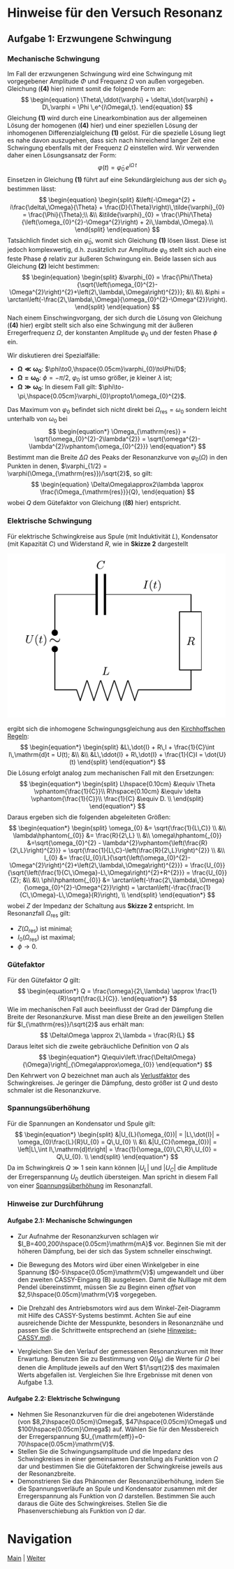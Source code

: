 # Hinweise für den Versuch Resonanz

## Aufgabe 1: Erzwungene Schwingung

### Mechanische Schwingung

Im Fall der erzwungenen Schwingung wird eine Schwingung mit vorgegebener Amplitude $\Phi$ und Frequenz $\Omega$ von außen vorgegeben. Gleichung (**(4)** hier) nimmt somit die folgende Form an: 
$$
\begin{equation}
\Theta\,\ddot{\varphi} + \delta\,\dot{\varphi} + D\,\varphi = \Phi \,e^{i\Omega\,t}.
\end{equation}
$$
Gleichung **(1)** wird durch eine Linearkombination aus der allgemeinen Lösung der homogenen (**(4)** hier) und einer speziellen Lösung der inhomogenen Differenzialgleichung **(1)** gelöst. Für die spezielle Lösung liegt es nahe davon auszugehen, dass sich nach hinreichend langer Zeit eine Schwingung ebenfalls mit der Frequenz $\Omega$ einstellen wird. Wir verwenden daher einen Lösungsansatz der Form:
$$
\begin{equation*}
\varphi(t) = \tilde{\varphi}_{0}\,e^{i\Omega\,t}
\end{equation*}
$$
 Einsetzen in Gleichung **(1)** führt auf eine Sekundärgleichung aus der sich $\varphi_{0}$ bestimmen lässt:
$$
\begin{equation}
\begin{split}
&\left(-\Omega^{2} + i\frac{\delta\,\Omega}{\Theta} + \frac{D}{\Theta}\right)\,\tilde{\varphi}_{0} = \frac{\Phi}{\Theta};\\
&\\
&\tilde{\varphi}_{0} = \frac{\Phi/\Theta}{\left(\omega_{0}^{2}-\Omega^{2}\right) + 2i\,\lambda\,\Omega}.\\
\end{split}
\end{equation}
$$
Tatsächlich findet sich ein $\tilde{\varphi}_{0}$, womit sich Gleichung **(1)** lösen lässt. Diese ist jedoch komplexwertig, d.h. zusätzlich zur Amplitude $\varphi_{0}$ stellt sich auch eine feste Phase $\phi$ relativ zur äußeren Schwingung ein. Beide lassen sich aus Gleichung **(2)** leicht bestimmen:
$$
\begin{equation}
\begin{split}
&\varphi_{0} = \frac{\Phi/\Theta}{\sqrt{\left(\omega_{0}^{2}-\Omega^{2}\right)^{2}+\left(2\,\lambda\,\Omega\right)^{2}}};
&\\
&\\
&\phi = \arctan\left(-\frac{2\,\lambda\,\Omega}{\omega_{0}^{2}-\Omega^{2}}\right).
\end{split}
\end{equation}
$$
Nach einem Einschwingvorgang, der sich durch die Lösung von Gleichung (**(4)** hier) ergibt stellt sich also eine Schwingung mit der äußeren Erregerfrequenz $\Omega$, der konstanten Amplitude $\varphi_{0}$ und der festen Phase $\phi$ ein. 

Wir diskutieren drei Spezialfälle:

- $\boldsymbol{\Omega\ll\omega_{0}}$: $\phi\to0,\hspace{0.05cm}\varphi_{0}\to\Phi/D$;
- $\boldsymbol{\Omega=\omega_{0}}$: $\phi=-\pi/2$, $\varphi_{0}$ ist umso größer, je kleiner $\lambda$ ist;
- $\boldsymbol{\Omega\gg\omega_{0}}$: In diesem Fall gilt: $\phi\to-\pi,\hspace{0.05cm}\varphi_{0}\propto1/\omega_{0}^{2}$.

Das Maximum von $\varphi_{0}$ befindet sich nicht direkt bei $\Omega_{\mathrm{res}}=\omega_{0}$ sondern leicht unterhalb von $\omega_{0}$ bei
$$
\begin{equation*}
\Omega_{\mathrm{res}} = \sqrt{\omega_{0}^{2}-2\lambda^{2}} = \sqrt{\omega^{2}-\lambda^{2}\vphantom{\omega_{0}^{2}}}
\end{equation*}
$$
Bestimmt man die Breite $\Delta\Omega$ des Peaks der Resonanzkurve von $\varphi_{0}(\Omega)$ in den Punkten in denen, $\varphi_{1/2} = \varphi(\Omega_{\mathrm{res}})/\sqrt{2}$, so gilt: 
$$
\begin{equation}
\Delta\Omega\approx2\lambda \approx \frac{\Omega_{\mathrm{res}}}{Q},
\end{equation}
$$
wobei $Q$ dem Gütefaktor von Gleichung (**(8)** hier) entspricht.

### Elektrische Schwingung

Für elektrische Schwingkreise aus Spule (mit Induktivität $L$), Kondensator (mit Kapazität $C$) und Widerstand $R$, wie in **Skizze 2** dargestellt

<img src="../figures/Schwingkreis.png" width="500" style="zoom:100%;" /> 

ergibt sich die inhomogene Schwingungsgleichung aus den [Kirchhoffschen Regeln](https://de.wikipedia.org/wiki/Kirchhoffsche_Regeln):
$$
\begin{equation*}
\begin{split}
&L\,\dot{I} + R\,I + \frac{1}{C}\int I\,\mathrm{d}t = U(t);
&\\
&\\
&L\,\ddot{I} + R\,\dot{I} + \frac{1}{C}I = \dot{U}(t)
\end{split}
\end{equation*}
$$
 Die Lösung erfolgt analog zum mechanischen Fall mit den Ersetzungen: 
$$
\begin{equation*}
\begin{split}
L\hspace{0.10cm} &\equiv \Theta \vphantom{\frac{1}{C}}\\
R\hspace{0.10cm} &\equiv \delta \vphantom{\frac{1}{C}}\\
\frac{1}{C} &\equiv D. \\
\end{split}
\end{equation*}
$$
  Daraus ergeben sich die folgenden abgeleiteten Größen: 
$$
\begin{equation*}
\begin{split}
\omega_{0} &= \sqrt{\frac{1}{L\,C}} \\
&\\
\lambda\hphantom{_{0}} &= \frac{R}{2\,L} \\
&\\
\omega\hphantom{_{0}} &=\sqrt{\omega_{0}^{2} - \lambda^{2}\vphantom{\left(\frac{R}{2\,L}\right)^{2}}} = \sqrt{\frac{1}{L\,C}-\left(\frac{R}{2\,L}\right)^{2}} \\
&\\
I_{0} &= \frac{U_{0}/L}{\sqrt{\left(\omega_{0}^{2}-\Omega^{2}\right)^{2}+\left(2\,\lambda\,\Omega\right)^{2}}} = \frac{U_{0}}{\sqrt{\left(\frac{1}{C\,\Omega}-L\,\Omega\right)^{2}+R^{2}}} = \frac{U_{0}}{Z};
&\\
&\\
\phi\hphantom{_{0}} &= \arctan\left(-\frac{2\,\lambda\,\Omega}{\omega_{0}^{2}-\Omega^{2}}\right) = \arctan\left(-\frac{\frac{1}{C\,\Omega}-L\,\Omega}{R}\right),
\\
\end{split}
\end{equation*}
$$
wobei $Z$ der Impedanz der Schaltung aus **Skizze 2** entspricht. Im Resonanzfall $\Omega_{\mathrm{res}}$ gilt: 

- $Z(\Omega_{\mathrm{res}})$ ist minimal; 
- $I_{0}(\Omega_{\mathrm{res}})$ ist maximal; 
- $\phi\to0$.

### Gütefaktor

Für den Gütefaktor $Q$ gilt: 
$$
\begin{equation*}
Q = \frac{\omega}{2\,\lambda} \approx \frac{1}{R}\sqrt{\frac{L}{C}}. 
\end{equation*}
$$
Wie im mechanischen Fall auch beeinflusst der Grad der Dämpfung die Breite der Resonanzkurve. Misst man diese Breite an den jeweiligen Stellen für $I_{\mathrm{res}}/\sqrt{2}$ aus erhält man: 
$$
\Delta\Omega \approx 2\,\lambda = \frac{R}{L}
$$
Daraus leitet sich die zweite gebräuchliche Definition von $Q$ als 
$$
\begin{equation*}
Q\equiv\left.\frac{\Delta\Omega}{\Omega}\right|_{\Omega\approx\omega_{0}}
\end{equation*}
$$
Den Kehrwert von $Q$ bezeichnet man auch als [Verlustfaktor](https://de.wikipedia.org/wiki/Verlustfaktor) des Schwingkreises. Je geringer die Dämpfung, desto größer ist $Q$ und desto schmaler ist die Resonanzkurve. 

### Spannungsüberhöhung

Für die Spannungen an Kondensator und Spule gilt: 
$$
\begin{equation*}
\begin{split}
&|U_{L}(\omega_{0})| = |L\,\dot{I}| = \omega_{0}\frac{L}{R}U_{0} = Q\,U_{0} \\
&\\
&|U_{C}(\omega_{0})| = \left|L\,\int I\,\mathrm{d}t\right| = \frac{1}{\omega_{0}\,C\,R}\,U_{0} = Q\,U_{0}. \\
\end{split}
\end{equation*}
$$
Da im Schwingkreis $Q\gg1$ sein kann können $|U_{L}|$ und $|U_{C}|$ die Amplitude der Erregerspannung $U_{0}$ deutlich übersteigen. Man spricht in diesem Fall von einer [Spannungsüberhöhung](https://de.wikipedia.org/wiki/Spannungs%C3%BCberh%C3%B6hung) im Resonanzfall. 

###  Hinweise zur Durchführung

#### Aufgabe 2.1: Mechanische Schwingungen

- Zur Aufnahme der Resonanzkurven schlagen wir $I_B=400,200\hspace{0.05cm}\mathrm{mA}$ vor. Beginnen Sie mit der höheren Dämpfung, bei der sich das System schneller einschwingt. 

- Die Bewegung des Motors wird über einen Winkelgeber in eine Spannung ($0-5\hspace{0.05cm}\mathrm{V}$) umgewandelt und über den zweiten CASSY-Eingang (B) ausgelesen. Damit die Nulllage mit dem Pendel übereinstimmt, müssen Sie zu Beginn einen *offset* von $2,5\hspace{0.05cm}\mathrm{V}$ vorgegeben. 

- Die Drehzahl des Antriebsmotors wird aus dem Winkel-Zeit-Diagramm mit Hilfe des CASSY-Systems bestimmt. Achten Sie auf eine ausreichende Dichte der Messpunkte, besonders in Resonanznähe und passen Sie die Schrittweite entsprechend an (siehe [Hinweise-CASSY.md](https://git.scc.kit.edu/etp-lehre/p1-for-students/-/blob/main/Resonanz/doc/Hinweise-CASSY.md)). 

- Vergleichen Sie den Verlauf der gemessenen Resonanzkurven mit Ihrer Erwartung. Benutzen Sie zu Bestimmung von $Q(I_{\mathrm{B}})$ die Werte für $\Omega$ bei denen die Amplitude jeweils auf den Wert $1/\sqrt{2}$ des maximalen Werts abgefallen ist. Vergleichen Sie Ihre Ergebnisse mit denen von Aufgabe 1.3.

#### Aufgabe 2.2: Elektrische Schwingung

- Nehmen Sie Resonanzkurven für die drei angebotenen Widerstände (von $8,2\hspace{0.05cm}\Omega$, $47\hspace{0.05cm}\Omega$ und $100\hspace{0.05cm}\Omega$) auf. Wählen Sie für den Messbereich der Erregerspannung $U_{\mathrm{eff}}=0-70\hspace{0.05cm}\mathrm{V}$.
- 
  Stellen Sie die Schwingungsamplitude und die Impedanz des Schwingkreises in einer gemeinsamen Darstellung als Funktion von $\Omega$ dar und bestimmen Sie die Gütefaktoren der Schwingkreise jeweils aus der Resonanzbreite. 
- Demonstrieren Sie das Phänomen der Resonanzüberhöhung, indem Sie die Spannungsverläufe an Spule und Kondensator zusammen mit der Erregerspannung als Funktion von $\Omega$ darstellen. Bestimmen Sie auch daraus die Güte des Schwingkreises. Stellen Sie die Phasenverschiebung als Funktion von $\Omega$ dar.

# Navigation

[Main](https://git.scc.kit.edu/etp-lehre/p1-for-students/-/tree/main/Resonanz) | [Weiter](https://git.scc.kit.edu/etp-lehre/p1-for-students/-/blob/main/Resonanz/doc/Hinweise-Aufgabe-1-a.md)
